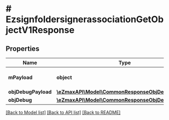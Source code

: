 # # EzsignfoldersignerassociationGetObjectV1Response

## Properties

Name | Type | Description | Notes
------------ | ------------- | ------------- | -------------
**mPayload** | **object** | Payload for the /1/object/ezsignfoldersignerassociation/getObject API Request | 
**objDebugPayload** | [**\eZmaxAPI\Model\CommonResponseObjDebugPayload**](CommonResponseObjDebugPayload.md) |  | [optional] 
**objDebug** | [**\eZmaxAPI\Model\CommonResponseObjDebug**](CommonResponseObjDebug.md) |  | [optional] 

[[Back to Model list]](../../README.md#documentation-for-models) [[Back to API list]](../../README.md#documentation-for-api-endpoints) [[Back to README]](../../README.md)


